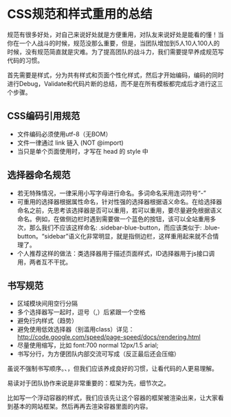 # CSS规范和样式重用的总结

规范有很多好处，对自己来说好处就是方便重用，对队友来说好处是能看的懂！当你在一个人战斗的时候，规范没那么重要，但是，当团队增加到5人10人100人的时候，没有规范简直就是灾难。为了提高团队的战斗力，我们需要提早养成规范写代码的习惯。

首先需要是样式，分为共有样式和页面个性化样式，然后才开始编码，编码的同时进行Debug，Validate和代码片断的总结，而不是在所有模板都完成后才进行这三个步骤。

## CSS编码引用规范
- 文件编码必须使用utf-8（无BOM）
- 文件一律通过 link 链入 (NOT @import)
- 当只是单个页面使用时，才写在 head 的 style 中

## 选择器命名规范

- 若无特殊情况，一律采用小写字母进行命名。多词命名采用连词符号“-”
- 可重用的选择器根据属性命名，针对性强的选择器根据语义命名。在给选择器命名之前，先思考该选择器是否可以重用，若可以重用，要尽量避免根据语义命名。例如，在做侧边栏时遇到需要做一个蓝色的按钮，该可以全站重用多次，那么我们不应该这样命名: .sidebar-blue-button，而应该类似于: .blue-button。“sidebar”语义化非常明显，就是指侧边栏，这样重用起来就不合情理了。
- 个人推荐这样的做法：类选择器用于描述页面样式，ID选择器用于js接口调用，两者互不干扰。


## 书写规范

- 区域模块间用空行分隔
- 多个选择器写一起时，逗号（,）后紧跟一个空格
- 避免行内样式（趋势）
- 避免使用低效选择器（别滥用class）详见：http://code.google.com/speed/page-speed/docs/rendering.html
- 尽量使用缩写，比如 font:700 normal 12px/1.5 arial;
- 书写分行，为方便团队内部交流可写成（反正最后还会压缩）

虽说不强制书写顺序。、，但我们应该养成良好的习惯，让看代码的人更易理解。

易读对于团队协作来说是非常重要的：框架为先，细节次之。

比如写一个浮动容器的样式，我们应该先让这个容器的框架被渲染出来，让大家看到基本的网站框架。然后再再去渲染容器里面的内容。